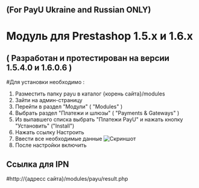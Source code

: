 (For PayU Ukraine and Russian ONLY)
-------

Модуль для Prestashop 1.5.х и 1.6.x
==============
( Разработан и протестирован на версии 1.5.4.0 и 1.6.0.6 )
----------------------

#Для установки необходимо : 
1. Разместить папку payu в каталог {корень сайта}/modules
2. Зайти на админ-страницу
3. Перейти в раздел "Модули" ( "Modules" )
4. Выбрать раздел "Платежи и шлюзы" ( "Payments & Gateways" )
5. Из выпавшего списка выбрать "Платежи PayU" и нажать кнопку "Установить" ("Install")
6. Нажать ссылку Настроить
7. Ввести все необходимые данные 
![Скриншот][1]
8. После настройки включить

Ссылка для IPN 
------
#http://{адресс сайта}/modules/payu/result.php

[1]: https://raw.github.com/PayUUA/Prestashop-1.4/master/screenshot.png